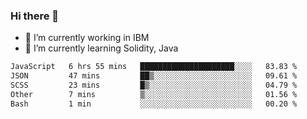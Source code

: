### Hi there 👋

<!--
**mathcodeman/mathcodeman** is a ✨ _special_ ✨ repository because its `README.md` (this file) appears on your GitHub profile.

Here are some ideas to get you started:

- 🔭 I’m currently working on ...
- 🌱 I’m currently learning ...
- 👯 I’m looking to collaborate on ...
- 🤔 I’m looking for help with ...
- 💬 Ask me about ...
- 📫 How to reach me: ...
- 😄 Pronouns: ...
- ⚡ Fun fact: ...
-->

- 🔭 I’m currently working in IBM
- 🌱 I’m currently learning Solidity, Java

<!--START_SECTION:waka-->

```txt
JavaScript   6 hrs 55 mins   █████████████████████░░░░   83.83 %
JSON         47 mins         ██▒░░░░░░░░░░░░░░░░░░░░░░   09.61 %
SCSS         23 mins         █▒░░░░░░░░░░░░░░░░░░░░░░░   04.79 %
Other        7 mins          ▒░░░░░░░░░░░░░░░░░░░░░░░░   01.56 %
Bash         1 min           ░░░░░░░░░░░░░░░░░░░░░░░░░   00.20 %
```

<!--END_SECTION:waka-->
